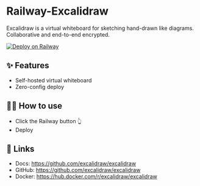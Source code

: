 # Railway-Excalidraw

Excalidraw is a virtual whiteboard for sketching hand-drawn like diagrams.
Collaborative and end-to-end encrypted.

[![Deploy on Railway](https://railway.app/button.svg)](https://railway.app/new/template?template=https%3A%2F%2Fgithub.com%2Frobikovacs%2Frailway-excalidraw&envs=PORT&PORTDefault=80&referralCode=robikovacs)

## ✨ Features

- Self-hosted virtual whiteboard
- Zero-config deploy

## 💁‍♀️ How to use

- Click the Railway button 👆
- Deploy

## 🔗 Links

- Docs: <https://github.com/excalidraw/excalidraw>
- GitHub: <https://github.com/excalidraw/excalidraw>
- Docker: <https://hub.docker.com/r/excalidraw/excalidraw>
